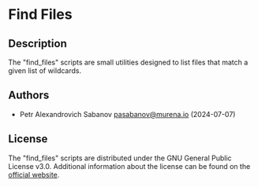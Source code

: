# Find Files

## Description

The "find_files" scripts are small utilities designed to list files that match a given list of wildcards.

## Authors

- Petr Alexandrovich Sabanov <pasabanov@murena.io> (2024-07-07)

## License

The "find_files" scripts are distributed under the GNU General Public License v3.0. Additional information about the license can be found on the [official website](https://www.gnu.org/licenses/gpl-3.0.html).